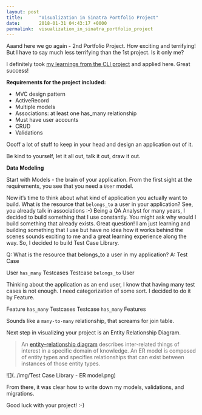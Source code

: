 ```yaml
---
layout: post
title:      "Visualization in Sinatra Portfolio Project"
date:       2018-01-31 04:43:17 +0000
permalink:  visualization_in_sinatra_portfolio_project
---
```



Aaand here we go again - 2nd Portfolio Project. How exciting and terrifying! But I have to say much less terrifying than the 1st project. Is it only me?

I definitely took [my learnings from the CLI project](http://mindthequality.com/cli_project_-lessonslearned) and applied here. Great success!

**Requirements for the project included:**

* MVC design pattern
* ActiveRecord
* Multiple models
* Associations: at least one has_many relationship
* Must have user accounts
* CRUD
* Validations

Oooff a lot of stuff to keep in your head and design an application out of it.

Be kind to yourself, let it all out, talk it out, draw it out.

**Data Modeling**

Start with Models - the brain of your application. From the first sight at the requirements, you see that you need a `User` model.

Now it’s time to think about what kind of application you actually want to build.
What is the resource that `belongs_to` a user in your application? See, you already talk in associations :-) 
Being a QA Analyst for many years, I decided to build something that I use constantly. You might ask why would I build something that already exists. Great question! I am just learning and building something that I use but have no idea how it works behind the scenes sounds exciting to me and a great learning experience along the way. So, I decided to build Test Case Library. 

Q: What is the resource that belongs_to a user in my application?
A: Test Case

User `has_many` Testcases
Testcase `belongs_to` User

Thinking about the application as an end user, I know that having many test cases is not enough. I need categorization of some sort. I decided to do it by Feature. 

Feature `has_many` Testcases
Testcase `has_many` Features

Sounds like a `many-to-many` relationship, that screams for join table. 

Next step in visualizing your project is an Entity Relationship Diagram. 

> An [entity–relationship diagram](https://en.wikipedia.org/wiki/Entity%E2%80%93relationship_model) describes inter-related things of interest in a specific domain of knowledge. An ER model is composed of entity types and specifies relationships that can exist between instances of those entity types.

![](../img/Test Case Library - ER model.png)

From there, it was clear how to write down my models, validations, and migrations. 

Good luck with your project! :-)


